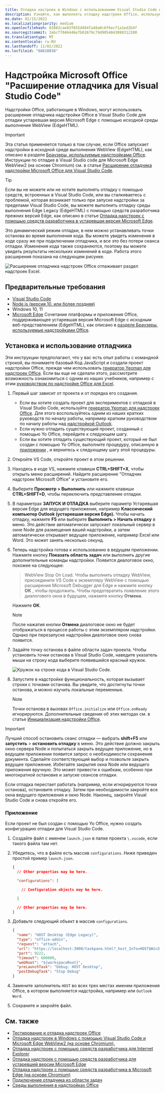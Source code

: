 ```yaml
---
title: Отладка настроек в Windows с использованием Visual Studio Code и WebView в устаревшей версии Microsoft Edge (EdgeHTML)
description: Узнайте, как выполнять отладку надстроек Office, использующих устаревшая версия Microsoft Edge WebView (EdgeHTML), с помощью расширения отладчика надстроек Office в VS Code.
ms.date: 02/15/2022
ms.localizationpriority: medium
ms.openlocfilehash: 83883cae83f655d494fa48a0c6f6ecf1a1ed2b4f
ms.sourcegitcommit: 3abcf7046446e7b02679c79d9054843088312200
ms.translationtype: MT
ms.contentlocale: ru-RU
ms.lasthandoff: 11/02/2022
ms.locfileid: "68810038"
---
```

# <a name="microsoft-office-add-in-debugger-extension-for-visual-studio-code"></a>Надстройка Microsoft Office "Расширение отладчика для Visual Studio Code"

Надстройки Office, работающие в Windows, могут использовать расширение отладчика надстройки Office в Visual Studio Code для отладки устаревшая версия Microsoft Edge с помощью исходной среды выполнения WebView (EdgeHTML). 

> [!IMPORTANT]
> Эта статья применяется только в том случае, если Office запускает надстройки в исходной среде выполнения WebView (EdgeHTML), как описано в разделе [Браузеры, используемые надстройками Office](../concepts/browsers-used-by-office-web-add-ins.md). Инструкции по отладке в Visual Studio code для Microsoft Edge WebView2 (на основе Chromium) см. в статье [Расширение отладчика надстройки Microsoft Office для Visual Studio Code](debug-desktop-using-edge-chromium.md).

> [!TIP]
> Если вы не можете или не хотите выполнять отладку с помощью средств, встроенных в Visual Studio Code, или вы сталкиваетесь с проблемой, которая возникает только при запуске надстройки за пределами Visual Studio Code, вы можете выполнить отладку среды выполнения Edge Legacy (EdgeHTML) с помощью средств разработчика прежних версий Edge, как описано в статье [Отладка надстроек с помощью средств разработчика в устаревшая версия Microsoft Edge](debug-add-ins-using-devtools-edge-legacy.md).

Это динамический режим отладки, в нем можно устанавливать точки останова во время выполнения кода. Вы можете увидеть изменения в коде сразу же при подключении отладчика, и все это без потери сеанса отладки. Изменения кода также сохраняются, поэтому вы можете увидеть результаты нескольких изменений в коде. Работа этого расширения показана на следующем рисунке.

![Расширение отладчика надстроек Office отлаживает раздел надстроек Excel.](../images/vs-debugger-extension-for-office-addins.jpg)

## <a name="prerequisites"></a>Предварительные требования

- [Visual Studio Code](https://code.visualstudio.com/)
- [Node.js (версия 10. или более поздняя)](https://nodejs.org/)
- Windows 10, 11
- [Microsoft Edge](https://www.microsoft.com/edge) Сочетание платформы и приложения Office, поддерживающее устаревшая версия Microsoft Edge с исходным веб-представлением (EdgeHTML), как описано в [разделе Браузеры, используемые надстройками Office](../concepts/browsers-used-by-office-web-add-ins.md).

## <a name="install-and-use-the-debugger"></a>Установка и использование отладчика

Эти инструкции предполагают, что у вас есть опыт работы с командной строкой, вы понимаете базовый Код JavaScript и создали проект надстройки Office, прежде чем использовать [генератор Yeoman для надстроек Office](../develop/yeoman-generator-overview.md). Если вы еще не сделали этого, рассмотрите возможность ознакомиться с одним из наших учебников, например с этим [руководством по надстройке Office для Excel](../tutorials/excel-tutorial.md).

1. Первый шаг зависит от проекта и от порядка его создания.

   - Если вы хотите создать проект для экспериментов с отладкой в Visual Studio Code, используйте [генератор Yeoman для надстроек Office](../develop/yeoman-generator-overview.md). Для этого воспользуйтесь одним из наших кратких руководств по началу работы, например кратким руководством по началу работы над [надстройкой Outlook](../quickstarts/outlook-quickstart.md).
   - Если нужно отладить существующий проект, созданный с помощью Yo Office, перейдите к следующем шагу.
   - Если вы хотите отладить существующий проект, который не был создан с помощью Yo Office, выполните процедуру, описанную в [приложении](#appendix) , и вернитесь к следующему шагу этой процедуры.


1. Откройте VS Code, откройте проект в этом решении.

1. Находясь в коде VS, нажмите клавиши **CTRL+SHIFT+X**, чтобы открыть меню расширений. Найдите расширение "Отладчик надстроек Microsoft Office" и установите его.

1. Выберите **Просмотр > Выполнить** или нажмите клавиши **CTRL+SHIFT+D**, чтобы переключить представление отладки.

1. В параметрах **ЗАПУСК И ОТЛАДКА** выберите параметр Устаревшая версия Edge для ведущего приложения, например **Классический компьютер Outlook (устаревшая версия Edge).** Чтобы начать отладку, нажмите **F5** или выберите **Выполнить > Начать отладку** в меню. Это действие автоматически запускает локальный сервер в окне Node для размещения вашей надстройки, а затем автоматически открывает ведущее приложение, например Excel или Word. Это может занять несколько секунд.

1. Теперь надстройка готова к использованию в ведущем приложении. Нажмите кнопку **Показать область задач** или выполнить другие дополнительные команды надстройки. Появится диалоговое окно, похожее на следующее:

   > WebView Stop On Load.
   > Чтобы выполнить отладку WebView, присоедините VS Code к экземпляру WebView с помощью расширения Microsoft Debugger для Edge и нажмите кнопку **ОК** , чтобы продолжить. Чтобы предотвратить появление этого диалогового окна в будущем, нажмите кнопку **Отмена**.

   Нажмите **ОК**.

   > [!NOTE]
   > После нажатия кнопки **Отмена** диалоговое окно не будет отображаться в процессе работы с этим экземпляром надстройки. Однако при перезапуске надстройки диалоговое окно снова появится.

1. Задайте точку останова в файле области задач проекта. Чтобы установить точки останова в Visual Studio Code, наведите указатель мыши на строку кода выберите появившийся красный кружок.

    ![Кружок на строке кода в Visual Studio Code.](../images/set-breakpoint.jpg)

1. Запустите в надстройке функциональность, которая вызывает строки с точками останова. Вы увидите, что достигнуты точки останова, и можно изучить локальные переменные.

   > [!NOTE]
   > Точки останова в вызовах `Office.initialize` или `Office.onReady` игнорируются. Дополнительные сведения об этих методах см. в статье [Инициализация надстройки Office](../develop/initialize-add-in.md).

> [!IMPORTANT]
> Лучший способ остановить сеанс отладки — выбрать **shift+F5** или **запустить** > **остановить отладку** в меню. Это действие должно закрыть окно сервера Node и попытаться закрыть ведущее приложение, но в ведущем приложении появится запрос о необходимости сохранения документа. Сделайте соответствующий выбор и позвольте закрыть ведущее приложение. Избегайте закрытия окна Node или ведущего приложения вручную. Это может привести к ошибкам, особенно при многократной остановке и запуске сеансов отладки.
>
> Если отладка перестает работать (например, если игнорируются точки останова), остановите отладку. Затем при необходимости закройте все окна ведущего приложения и окно Node. Наконец, закройте Visual Studio Code и снова откройте его.

### <a name="appendix"></a>Приложение

Если проект не был создан с помощью Yo Office, нужно создать конфигурацию отладки для Visual Studio Code.

1. Создайте файл с именем `launch.json` в папке проекта `\.vscode`, если такого файла там нет.
1. Убедитесь, что в файле есть массив `configurations`. Ниже приведен простой пример `launch.json`.

    ```json
    {
      // Other properties may be here.

      "configurations": [

        // Configuration objects may be here.

      ]

      // Other properties may be here.
    }
    ```

1. Добавьте следующий объект в массив `configurations`.

    ```json
    {
      "name": "HOST Desktop (Edge Legacy)",
      "type": "office-addin",
      "request": "attach",
      "url": "https://localhost:3000/taskpane.html?_host_Info=HOST$Win32$16.01$en-US$$$$0",
      "port": 9222,
      "timeout": 600000,
      "webRoot": "${workspaceRoot}",
      "preLaunchTask": "Debug: HOST Desktop",
      "postDebugTask": "Stop Debug"
    }
    ```

1. Замените заполнитель `HOST` во всех трех местах именем приложения Office, в котором выполняется надстройка, например или `Outlook` `Word`.
1. Сохраните и закройте файл.

## <a name="see-also"></a>См. также

- [Тестирование и отладка надстроек Office](test-debug-office-add-ins.md)
- [Отладка надстроек в Windows с помощью Visual Studio Code и Microsoft Edge WebView2 (на основе Chromium).](debug-desktop-using-edge-chromium.md)
- [Отладка надстроек с помощью средств разработчика для Internet Explorer](debug-add-ins-using-f12-tools-ie.md)
- [Отладка надстроек с помощью средств разработчика для устаревшей версии Microsoft Edge](debug-add-ins-using-devtools-edge-legacy.md)
- [Отладка надстроек с помощью средств разработчика в Microsoft Edge (на основе Chromium)](debug-add-ins-using-devtools-edge-chromium.md)
- [Подключение отладчика из области задач](attach-debugger-from-task-pane.md)
- [Среды выполнения в надстройках Office](runtimes.md)